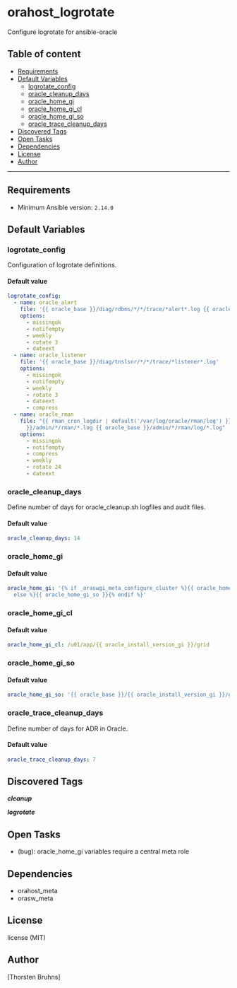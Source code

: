 # orahost_logrotate

Configure logrotate for ansible-oracle

## Table of content

- [Requirements](#requirements)
- [Default Variables](#default-variables)
  - [logrotate_config](#logrotate_config)
  - [oracle_cleanup_days](#oracle_cleanup_days)
  - [oracle_home_gi](#oracle_home_gi)
  - [oracle_home_gi_cl](#oracle_home_gi_cl)
  - [oracle_home_gi_so](#oracle_home_gi_so)
  - [oracle_trace_cleanup_days](#oracle_trace_cleanup_days)
- [Discovered Tags](#discovered-tags)
- [Open Tasks](#open-tasks)
- [Dependencies](#dependencies)
- [License](#license)
- [Author](#author)

---

## Requirements

- Minimum Ansible version: `2.14.0`

## Default Variables

### logrotate_config

Configuration of logrotate definitions.

#### Default value

```YAML
logrotate_config:
  - name: oracle_alert
    file: '{{ oracle_base }}/diag/rdbms/*/*/trace/*alert*.log {{ oracle_base }}/diag/asm/*/*/trace/alert*+ASM*.log'
    options:
      - missingok
      - notifempty
      - weekly
      - rotate 3
      - dateext
  - name: oracle_listener
    file: '{{ oracle_base }}/diag/tnslsnr/*/*/trace/*listener*.log'
    options:
      - missingok
      - notifempty
      - weekly
      - rotate 3
      - dateext
      - compress
  - name: oracle_rman
    file: "{{ rman_cron_logdir | default('/var/log/oracle/rman/log') }}/*.log {{ oracle_base
      }}/admin/*/rman/*.log {{ oracle_base }}/admin/*/rman/log/*.log"
    options:
      - missingok
      - notifempty
      - compress
      - weekly
      - rotate 24
      - dateext
```

### oracle_cleanup_days

Define number of days for oracle_cleanup.sh logfiles and audit files.

#### Default value

```YAML
oracle_cleanup_days: 14
```

### oracle_home_gi

#### Default value

```YAML
oracle_home_gi: '{% if _oraswgi_meta_configure_cluster %}{{ oracle_home_gi_cl }}{%
  else %}{{ oracle_home_gi_so }}{% endif %}'
```

### oracle_home_gi_cl

#### Default value

```YAML
oracle_home_gi_cl: /u01/app/{{ oracle_install_version_gi }}/grid
```

### oracle_home_gi_so

#### Default value

```YAML
oracle_home_gi_so: '{{ oracle_base }}/{{ oracle_install_version_gi }}/grid'
```

### oracle_trace_cleanup_days

Define number of days for ADR in Oracle.

#### Default value

```YAML
oracle_trace_cleanup_days: 7
```

## Discovered Tags

**_cleanup_**

**_logrotate_**

## Open Tasks

- (bug): oracle_home_gi variables require a central meta role

## Dependencies

- orahost_meta
- orasw_meta

## License

license (MIT)

## Author

[Thorsten Bruhns]
